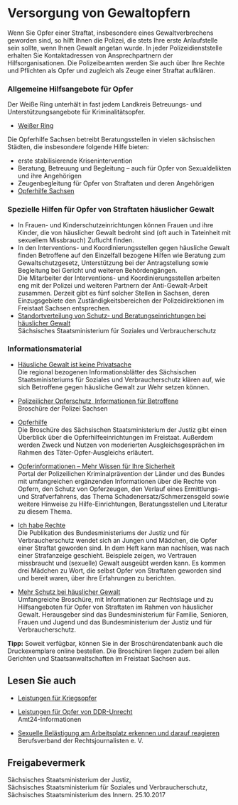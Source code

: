 # Versorgung von Gewaltopfern

Wenn Sie Opfer einer Straftat, insbesondere eines Gewaltverbrechens geworden sind, so hilft Ihnen die Polizei, die stets Ihre erste Anlaufstelle sein sollte, wenn Ihnen Gewalt angetan wurde. In jeder Polizeidienststelle erhalten Sie Kontaktadressen von Ansprechpartnern der Hilfsorganisationen. Die Polizeibeamten werden Sie auch über Ihre Rechte und Pflichten als Opfer und zugleich als Zeuge einer Straftat aufklären.

### Allgemeine Hilfsangebote für Opfer

Der Weiße Ring unterhält in fast jedem Landkreis Betreuungs- und Unterstützungsangebote für Kriminalitätsopfer.

* [Weißer Ring](https://www.weisser-ring.de/internet/)

Die Opferhilfe Sachsen betreibt Beratungsstellen in vielen sächsischen Städten, die insbesondere folgende Hilfe bieten:

* erste stabilisierende Krisenintervention
* Beratung, Betreuung und Begleitung – auch für Opfer von Sexualdelikten und ihre Angehörigen
* Zeugenbegleitung für Opfer von Straftaten und deren Angehörigen
* [Opferhilfe Sachsen](http://www.opferhilfe-sachsen.de/ "www.opferhilfe-sachsen.de")

### Spezielle Hilfen für Opfer von Straftaten häuslicher Gewalt

* In Frauen- und Kinderschutzeinrichtungen können Frauen und ihre Kinder, die von häuslicher Gewalt bedroht sind (oft auch in Tateinheit mit sexuellem Missbrauch) Zuflucht finden.
* In den Interventions- und Koordinierungsstellen gegen häusliche Gewalt finden Betroffene auf den Einzelfall bezogene Hilfen wie Beratung zum Gewaltschutzgesetz, Unterstützung bei der Antragstellung sowie Begleitung bei Gericht und weiteren Behördengängen.  
  Die Mitarbeiter der Interventions- und Koordinierungsstellen arbeiten eng mit der Polizei und weiteren Partnern der Anti-Gewalt-Arbeit zusammen. Derzeit gibt es fünf solcher Stellen in Sachsen, deren Einzugsgebiete den Zuständigkeitsbereichen der Polizeidirektionen im Freistaat Sachsen entsprechen.
* [Standortverteilung von Schutz- und Beratungseinrichtungen bei häuslicher Gewalt](https://www.justiz.sachsen.de/download/BF_Schutz-und_Beratungseinrichtungen_Mai2019.pdf "SMS: Karte von Schutz- und Beratungseinrichtungen bei häuslicher Gewalt")  
   Sächsisches Staatsministerium für Soziales und Verbraucherschutz

### Informationsmaterial

* [Häusliche Gewalt ist keine Privatsache](https://publikationen.sachsen.de/bdb/artikel?utf8=%E2%9C%93&search_extended%5Btrue%5D=&search%5Bquery%5D=H%C3%A4usliche+Gewalt+ist+keine+Privatsache&search%5Binstitution%5D=&search%5Bcategory%5D=&search%5Blanguage%5D=&search%5Bdeadline%5D=&commit=Suchen " Broschüre \"Häusliche Gewalt ist keine Privatsache\" (publikationen.sachsen.de)")  
  Die regional bezogenen Informationsblätter des Sächsischen Staatsministeriums für Soziales und Verbraucherschutz klären auf, wie sich Betroffene gegen häusliche Gewalt zur Wehr setzen können.
* [Polizeilicher Opferschutz, Informationen für Betroffene](https://www.polizei.sachsen.de/de/dokumente/Landesportal/webXLKAXBroschuXreX1.pdf)  
  Broschüre der Polizei Sachsen

* [Opferhilfe](https://publikationen.sachsen.de/bdb/showDetails.do?id=876501)  
   Die Broschüre des Sächsischen Staatsministerium der Justiz gibt einen Überblick über die Opferhilfeeinrichtungen im Freistaat. Außerdem werden Zweck und Nutzen von moderierten Ausgleichsgesprächen im Rahmen des Täter-Opfer-Ausgleichs erläutert.
* [Opferinformationen – Mehr Wissen für Ihre Sicherheit](http://www.polizei-beratung.de/opferinformationen.html)  
   Portal der Polizeilichen Kriminalprävention der Länder und des Bundes mit umfangreichen ergänzenden Informationen über die Rechte von Opfern, den Schutz von Opferzeugen, den Verlauf eines Ermittlungs- und Strafverfahrens, das Thema Schadenersatz/Schmerzensgeld sowie weitere Hinweise zu Hilfe-Einrichtungen, Beratungsstellen und Literatur zu diesem Thema.
* [Ich habe Rechte](https://praevention.polizei-bw.de/wp-content/uploads/sites/20/2016/10/BROSCHUERE-Ich-habe-Rechte.pdf)  
   Die Publikation des Bundesministeriums der Justiz und für Verbraucherschutz wendet sich an Jungen und Mädchen, die Opfer einer Straftat geworden sind. In dem Heft kann man nachlsen, was nach einer Strafanzeige geschieht. Beispiele zeigen, wo Vertrauen missbraucht und (sexuelle) Gewalt ausgeübt werden kann. Es kommen drei Mädchen zu Wort, die selbst Opfer von Straftaten geworden sind und bereit waren, über ihre Erfahrungen zu berichten.
* [Mehr Schutz bei häuslicher Gewalt](http://www.bmjv.de/DE/Themen/FamilieUndPartnerschaft/SchutzHaeuslicheGewalt/SchutzHaeuslicheGewalt_node.html "Broschüre \"Mehr Schutz vor häuslicher Gewalt\" (Bundesjustizministerium)")  
   Umfangreiche Broschüre, mit Informationen zur Rechtslage und zu Hilfsangeboten für Opfer von Straftaten im Rahmen von häuslicher Gewalt. Herausgeber sind das Bundesministerium für Familie, Senioren, Frauen und Jugend und das Bundesministerium der Justiz und für Verbraucherschutz.

**Tipp:** Soweit verfügbar, können Sie in der Broschürendatenbank auch die Druckexemplare online bestellen. Die Broschüren liegen zudem bei allen Gerichten und Staatsanwaltschaften im Freistaat Sachsen aus.

## Lesen Sie auch

* [Leistungen für Kriegsopfer](https://amt24dev.sachsen.de/zufi/lebenslagen/5000022)
* [Leistungen für Opfer von DDR-Unrecht](https://amt24dev.sachsen.de/zufi/lebenslagen/5000257)  
  Amt24-Informationen

* [Sexuelle Belästigung am Arbeitsplatz erkennen und darauf reagieren](https://www.arbeitsschutzgesetz.org/sexuelle-belaestigung-am-arbeitsplatz/ "Sexuelle Belästigung am Arbeitsplatz erkennen (Berufsverband der Rechtsjournalisten e.V.)")  
  Berufsverband der Rechtsjournalisten e. V.

## Freigabevermerk

Sächsisches Staatsministerium der Justiz,  
Sächsisches Staatsministerium für Soziales und Verbraucherschutz,  
Sächsisches Staatsministerium des Innern. 25.10.2017
